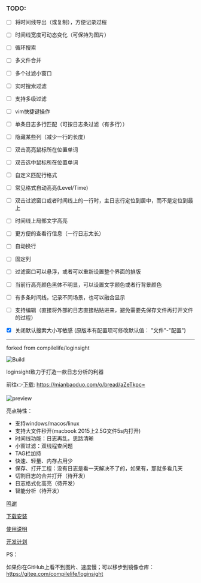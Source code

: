 ### TODO:

* [ ] 将时间线导出（或复制），方便记录过程
* [ ] 时间线宽度可动态变化（可保持为图片）
* [ ] 循环搜索
* [ ] 多文件合并
* [ ] 多个过滤小窗口
* [ ] 实时搜索过滤
* [ ] 支持多级过滤
* [ ] vim快捷键操作
* [ ] 单条日志多行匹配（可按日志条过滤（有多行））
* [ ] 隐藏某些列（减少一行的长度）
* [ ] 双击高亮鼠标所在位置单词
* [ ] 双击选中鼠标所在位置单词
* [ ] 自定义匹配行格式
* [ ] 常见格式自动高亮(Level/Time)
* [ ] 双击过滤窗口或者时间线上的一行时，主日志行定位到居中，而不是定位到最上
* [ ] 时间线上局部文字高亮
* [ ] 更方便的查看行信息（一行日志太长）
* [ ] 自动换行
* [ ] 固定列
* [ ] 过滤窗口可以悬浮，或者可以重新设置整个界面的排版
* [ ] 当前行高亮颜色黑体不明显，可以设置文字颜色或者行背景颜色
* [ ] 有多条时间线，记录不同场景，也可以融合显示
* [ ] 支持编辑（直接将外部的日志直接粘贴进来，避免需要先保存文件再打开文件的过程）
* [x] 关闭默认搜索大小写敏感 (原版本有配置项可修改默认值： "文件"-"配置")


--------------------------------------------------------------
forked from compilelife/loginsight

![Build](https://github.com/compilelife/loginsight/workflows/Build/badge.svg)

loginsight致力于打造一款日志分析的利器

前往👉[下载](https://mianbaoduo.com/o/bread/aZeTkpc=): https://mianbaoduo.com/o/bread/aZeTkpc=

![preview](https://s1.ax1x.com/2020/06/26/Ns3XGQ.png)

亮点特性：

- 支持windows/macos/linux
- 支持大文件秒开(macbook 2015上2.5G文件5s内打开)
- 时间线功能：日志再乱，思路清晰
- 小窗过滤：双线程查问题
- TAG栏加持
- 快速、轻量、内存占用少
- 保存、打开工程：没有日志是看一天解决不了的，如果有，那就多看几天
- 切割日志的合并打开（待开发）
- 日志格式化高亮（待开发）
- 智能分析（待开发）



[鸣谢](https://github.com/compilelife/loginsight/wiki)

[下载安装](https://github.com/compilelife/loginsight/wiki/下载安装)

[使用说明](https://github.com/compilelife/loginsight/wiki/使用说明)

[开发计划](https://github.com/compilelife/loginsight/projects/1)



PS：

如果你在GitHub上看不到图片、速度慢；可以移步到镜像仓库：https://gitee.com/compilelife/loginsight

